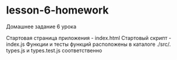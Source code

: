 # lesson-6-homework

Домашнее задание 6 урока

Стартовая страница приложения - index.html
Стартовый скрипт - index.js
Функции и тесты функций расположены в каталоге ./src/. types.js и types.test.js соответственно
